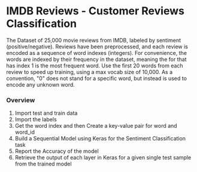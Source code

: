 # IMDB Reviews - Customer Reviews Classification
The Dataset of 25,000 movie reviews from IMDB, labeled by sentiment (positive/negative). Reviews have been
preprocessed, and each review is encoded as a sequence of word indexes (integers). For convenience, the words
are indexed by their frequency in the dataset, meaning the for that has index 1 is the most frequent word. Use the
first 20 words from each review to speed up training, using a max vocab size of 10,000.
As a convention, "0" does not stand for a specific word, but instead is used to encode any unknown word.

### Overview
1. Import test and train data
2. Import the labels
3. Get the word index and then Create a key-value pair for word and word_id
4. Build a Sequential Model using Keras for the Sentiment Classification task
5. Report the Accuracy of the model
6. Retrieve the output of each layer in Keras for a given single test sample from the trained model

